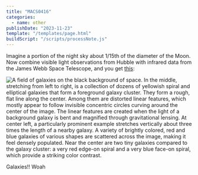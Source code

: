 ```yaml
---
title: "MACS0416"
categories:
  - name: other
publishDate: "2023-11-23"
template: "/templates/page.html"
buildScript: "/scripts/processNote.js"
---
```


Imagine a portion of the night sky about 1/15th of the diameter of the Moon. Now combine visible light observations from Hubble with infrared data from the James Webb Space Telescope, and you get [this](https://webbtelescope.org/contents/media/images/2023/146/01HDHATAQXM532HCNQN6BQ79BC):

![A field of galaxies on the black background of space. In the middle, stretching from left to right, is a collection of dozens of yellowish spiral and elliptical galaxies that form a foreground galaxy cluster. They form a rough, flat line along the center. Among them are distorted linear features, which mostly appear to follow invisible concentric circles curving around the center of the image. The linear features are created when the light of a background galaxy is bent and magnified through gravitational lensing. At center left, a particularly prominent example stretches vertically about three times the length of a nearby galaxy. A variety of brightly colored, red and blue galaxies of various shapes are scattered across the image, making it feel densely populated. Near the center are two tiny galaxies compared to the galaxy cluster: a very red edge-on spiral and a very blue face-on spiral, which provide a striking color contrast.](/static/images/20231123-MACS0416.jpg)

Galaxies!! Woah
